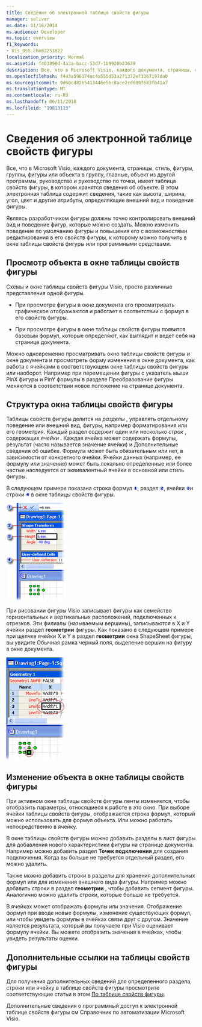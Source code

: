 ```yaml
---
title: Сведения об электронной таблице свойств фигуры
manager: soliver
ms.date: 11/16/2014
ms.audience: Developer
ms.topic: overview
f1_keywords:
- Vis_DSS.chm82251822
localization_priority: Normal
ms.assetid: f403890d-4a3a-bacc-53d7-1b9920b23639
description: Все, что в Microsoft Visio, каждого документа, страницы, стиль, фигуры, группы, фигуры или объекта в группу, главные, объект из другой программы, руководство и руководство по точки, имеет таблица свойств фигуры, в котором хранятся сведения об объекте. В этом электронная таблица содержит сведения, такие как высота, ширина, угол, цвет и другие атрибуты, определяющие внешний вид и поведение фигуры.
ms.openlocfilehash: f443a596174ac4a555d53a271372e73367197da0
ms.sourcegitcommit: 9d60cd82b5413446e5bc8ace2cd689f683fb41a7
ms.translationtype: MT
ms.contentlocale: ru-RU
ms.lasthandoff: 06/11/2018
ms.locfileid: "19813113"
---
```

# <a name="about-the-shapesheet-spreadsheet"></a>Сведения об электронной таблице свойств фигуры

Все, что в Microsoft Visio, каждого документа, страницы, стиль, фигуры, группы, фигуры или объекта в группу, главные, объект из другой программы, руководство и руководство по точки, имеет таблица свойств фигуры, в котором хранятся сведения об объекте. В этом электронная таблица содержит сведения, такие как высота, ширина, угол, цвет и другие атрибуты, определяющие внешний вид и поведение фигуры.
  
Являясь разработчиком фигуры должны точно контролировать внешний вид и поведение фигур, которые можно создать. Можно изменить поведение по умолчанию фигуры и повышения его с возможностями редактирования в его свойств фигуры, к которому можно получить в окне таблицы свойств фигуры или программными средствами.
  
## <a name="viewing-an-object-in-a-shapesheet-window"></a>Просмотр объекта в окне таблицы свойств фигуры

Схемы и окне таблицы свойств фигуры Visio, просто различные представления одной фигуры.
  
- При просмотре фигуры в окне документа его просматривать графическое отображаются и работает в соответствии с формул в его свойств фигуры.
    
- При просмотре фигуры в окне таблицы свойств фигуры появится базовым формул, которые определяют, как выглядит и ведет себя на странице документа.
    
Можно одновременно просматривать окно таблицы свойств фигуры и окне документа и просмотреть форму изменения в окне документа, как работа с ячейками в соответствующем окне таблицы свойств фигуры или наоборот. Например при перемещении фигуры с указатель мыши PinX фигуры и PinY формулы в разделе Преобразование фигуры меняются в соответствии новое положение на странице документа.
  
## <a name="structure-of-the-shapesheet-window"></a>Структура окна таблицы свойств фигуры

Таблицы свойств фигуры делится на *разделы* , управлять отдельному поведение или внешний вид, фигуры, например форматирования или его геометрия. Каждый раздел содержит один или несколько *строк* , содержащих *ячейки* . Каждая ячейка может содержать формулы, результат (часто называется значение ячейки) и Дополнительные сведения об ошибке. Формула может быть обязательным или нет, в зависимости от конкретного ячейки. Ячейки данных (например, ее формулу или значение) может быть локально определенные или более частые наследуется от эквивалентный ячейки в основной или стиль фигуры. 
  
В следующем примере показана строка формул ![Номер 1](media/callout1_ZA01036259.gif), раздел ![Номер 2](media/callout2_ZA01036260.gif), ячейки ![Номер 3](media/callout3_ZA01036261.gif)и строки ![Номер 4](media/callout4_ZA01036262.gif) в окне таблицы свойств фигуры. 
  
![](media/ShpSheetRef_CA_02a_ZA07645861.gif)
  
При рисовании фигуры Visio записывает фигуры как семейство горизонтальных и вертикальных расположений, подключенных к отрезков. Эти филиалы (называемым вершины), записываются в X и Y ячейки раздел **геометрии** фигуры. Как показано в следующем примере при щелчке ячейки X и Y в раздел **геометрии** окна ShapeSheet фигуры, вы увидите Обычная рамка черный поля, выделение вершин на фигуру в окне документа. 
  
![](media/ShpSheetRef_CA_01_ZA07645860.gif)
  
## <a name="editing-an-object-in-the-shapesheet-window"></a>Изменение объекта в окне таблицы свойств фигуры

При активном окне таблицы свойств фигуры ленты изменяется, чтобы отобразить параметры, относящиеся к работе в это окно. При выборе ячейки таблицы свойств фигуры, отображается строка формул, который можно использовать для формул объекта. Или можно работать непосредственно в ячейку.
  
В окне таблицы свойств фигуры можно добавить разделы в лист фигуры для добавления нового характеристики фигуры на странице документа. Например можно добавить раздел **Точек подключения** для создания подключения. Когда вы больше не требуется отдельный раздел, его можно удалить. 
  
Также можно добавить строки в разделы для хранения дополнительных формул или для изменения внешнего вида фигуры. Например можно добавить строки в раздел **геометрии** , чтобы добавить сегмент фигуры. Аналогично можно удалить строки, которые больше не требуется. 
  
В ячейках может отображать формулы или значения. Отображение формул при вводе новые формулы, изменение существующих формул, или чтобы увидеть формулы в ячейках связи друг с другом. Значение является результата, который вы получаете при Visio оценивает формулу ячейки. Вы можете отобразить значения в ячейках, чтобы увидеть результаты оценки.
  
## <a name="additional-shapesheet-references"></a>Дополнительные ссылки на таблицы свойств фигуры

Для получения дополнительных сведений для определенного раздела, строки или ячейку в таблице свойств фигуры просмотрите соответствующие статьи в этом [По таблице свойств фигуры](reference-visio-shapesheet.md).
  
Дополнительные сведения о программный доступ к электронной таблице свойств фигуры см Справочник по автоматизации Microsoft Visio.
  

